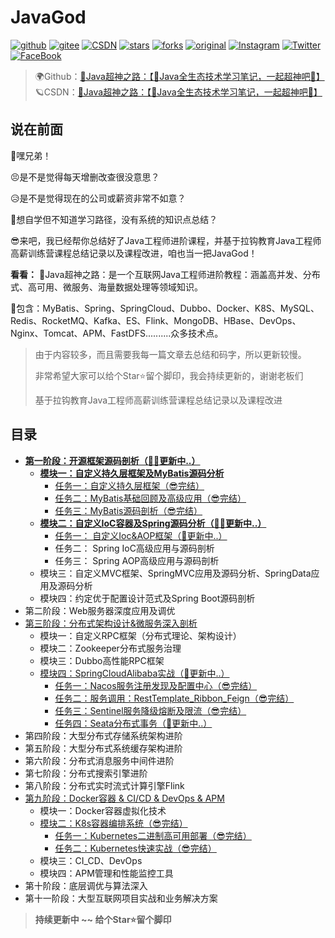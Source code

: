 # JavaGod

[![github](https://badgen.net/badge/⭐/GitHub/blue)](https://github.com/EayonLee/JavaGod)
[![gitee](https://badgen.net/badge/⭐/Gitee/blue)](https://gitee.com/eayonlee)
[![CSDN](https://badgen.net/badge/⭐/CSDN/blue)](https://blog.csdn.net/qq_20492277/article/details/114269863)
[![stars](https://badgen.net/github/stars/EayonLee/JavaGod)](https://github.com/EayonLee/JavaGod)
[![forks](https://badgen.net/github/forks/EayonLee/JavaGod)](https://github.com/EayonLee/JavaGod)
[![original](https://badgen.net/badge/original/EayonLee/orange)](https://github.com/EayonLee/JavaGod)
[![Instagram](https://badgen.net/badge/Instagram/eayon.lee/cyan)](https://www.instagram.com/eayon.lee/)
[![Twitter](https://badgen.net/badge/Twitter/EayonLeee/cyan)](https://twitter.com/EayonLeee)
[![FaceBook](https://badgen.net/badge/FaceBook/EayonLee/cyan)](https://www.facebook.com/)

>🌍Github：[🚀Java超神之路：【🍔Java全生态技术学习笔记，一起超神吧🍔】](https://github.com/EayonLee/JavaGod)<br>
>🪐CSDN：[🚀Java超神之路：【🍔Java全生态技术学习笔记，一起超神吧🍔】](https://blog.csdn.net/qq_20492277/article/details/114269863)



## 说在前面

🙊嘿兄弟！

😣是不是觉得每天增删改查很没意思？

😥是不是觉得现在的公司或薪资非常不如意？

🤑想自学但不知道学习路径，没有系统的知识点总结？

😎来吧，我已经帮你总结好了Java工程师进阶课程，并基于拉钩教育Java工程师高薪训练营课程总结记录以及课程改进，咱也当一把JavaGod！



**看看：**
🚀Java超神之路：是一个互联网Java工程师进阶教程：涵盖高并发、分布式、高可用、微服务、海量数据处理等领域知识。

🚖包含：MyBatis、Spring、SpringCloud、Dubbo、Docker、K8S、MySQL、Redis、RocketMQ、Kafka、ES、Flink、MongoDB、HBase、DevOps、Nginx、Tomcat、APM、FastDFS..........众多技术点。


>由于内容较多，而且需要我每一篇文章去总结和码字，所以更新较慢。
>
>非常希望大家可以给个Star⭐留个脚印，我会持续更新的，谢谢老板们
>
>基于拉钩教育Java工程师高薪训练营课程总结记录以及课程改进



## 目录

* [**第一阶段：开源框架源码剖析（🐱‍👤更新中..）**](https://github.com/EayonLee/JavaGod/tree/main/1%E9%98%B6%E6%AE%B5%EF%BC%9A%E5%BC%80%E6%BA%90%E6%A1%86%E6%9E%B6%E6%BA%90%E7%A0%81%E5%89%96%E6%9E%90)
  * [**模块一：自定义持久层框架及MyBatis源码分析**](https://github.com/EayonLee/JavaGod/tree/main/1%E9%98%B6%E6%AE%B5%EF%BC%9A%E5%BC%80%E6%BA%90%E6%A1%86%E6%9E%B6%E6%BA%90%E7%A0%81%E5%89%96%E6%9E%90/01%E6%A8%A1%E5%9D%97%EF%BC%9A%E8%87%AA%E5%AE%9A%E4%B9%89%E6%8C%81%E4%B9%85%E5%B1%82%E6%A1%86%E6%9E%B6%E8%AE%BE%E8%AE%A1%E5%8F%8AMyBatis%E6%BA%90%E7%A0%81%E5%88%86%E6%9E%90(%E5%AE%8C%E7%BB%93))
    * [任务一：自定义持久层框架（😎完结）](https://github.com/EayonLee/JavaGod/tree/main/1%E9%98%B6%E6%AE%B5%EF%BC%9A%E5%BC%80%E6%BA%90%E6%A1%86%E6%9E%B6%E6%BA%90%E7%A0%81%E5%89%96%E6%9E%90/01%E6%A8%A1%E5%9D%97%EF%BC%9A%E8%87%AA%E5%AE%9A%E4%B9%89%E6%8C%81%E4%B9%85%E5%B1%82%E6%A1%86%E6%9E%B6%E8%AE%BE%E8%AE%A1%E5%8F%8AMyBatis%E6%BA%90%E7%A0%81%E5%88%86%E6%9E%90(%E5%AE%8C%E7%BB%93)/01.%E8%87%AA%E5%AE%9A%E4%B9%89%E6%8C%81%E4%B9%85%E5%B1%82%E6%A1%86%E6%9E%B6)
    * [任务二：MyBatis基础回顾及高级应用（😎完结）](https://github.com/EayonLee/JavaGod/tree/main/1%E9%98%B6%E6%AE%B5%EF%BC%9A%E5%BC%80%E6%BA%90%E6%A1%86%E6%9E%B6%E6%BA%90%E7%A0%81%E5%89%96%E6%9E%90/01%E6%A8%A1%E5%9D%97%EF%BC%9A%E8%87%AA%E5%AE%9A%E4%B9%89%E6%8C%81%E4%B9%85%E5%B1%82%E6%A1%86%E6%9E%B6%E8%AE%BE%E8%AE%A1%E5%8F%8AMyBatis%E6%BA%90%E7%A0%81%E5%88%86%E6%9E%90(%E5%AE%8C%E7%BB%93)/02.MyBatis%E5%9F%BA%E7%A1%80%E5%9B%9E%E9%A1%BE%E5%8F%8A%E9%AB%98%E7%BA%A7%E5%BA%94%E7%94%A8)
    * [任务三：MyBatis源码剖析（😎完结）](https://github.com/EayonLee/JavaGod/tree/main/1%E9%98%B6%E6%AE%B5%EF%BC%9A%E5%BC%80%E6%BA%90%E6%A1%86%E6%9E%B6%E6%BA%90%E7%A0%81%E5%89%96%E6%9E%90/01%E6%A8%A1%E5%9D%97%EF%BC%9A%E8%87%AA%E5%AE%9A%E4%B9%89%E6%8C%81%E4%B9%85%E5%B1%82%E6%A1%86%E6%9E%B6%E8%AE%BE%E8%AE%A1%E5%8F%8AMyBatis%E6%BA%90%E7%A0%81%E5%88%86%E6%9E%90(%E5%AE%8C%E7%BB%93)/03.MyBatis%E6%BA%90%E7%A0%81%E5%89%96%E6%9E%90)
  * [**模块二：自定义IoC容器及Spring源码分析（🐱‍👤更新中..）**](https://github.com/EayonLee/JavaGod/tree/main/1%E9%98%B6%E6%AE%B5%EF%BC%9A%E5%BC%80%E6%BA%90%E6%A1%86%E6%9E%B6%E6%BA%90%E7%A0%81%E5%89%96%E6%9E%90/02%E6%A8%A1%E5%9D%97%EF%BC%9A%E8%87%AA%E5%AE%9A%E4%B9%89IoC%E5%AE%B9%E5%99%A8%E8%AE%BE%E8%AE%A1%E5%8F%8ASpring%E6%BA%90%E7%A0%81%E5%88%86%E6%9E%90)
    * [任务一： 自定义Ioc&AOP框架（👾更新中..）]()
    * 任务二： Spring IoC高级应用与源码剖析
    * 任务三： Spring AOP高级应用与源码剖析
  * 模块三：自定义MVC框架、SpringMVC应用及源码分析、SpringData应用及源码分析
  * 模块四：约定优于配置设计范式及Spring Boot源码剖析
* 第二阶段：Web服务器深度应用及调优
* [第三阶段：分布式架构设计&微服务深入剖析](https://github.com/EayonLee/JavaGod/tree/main/3%E9%98%B6%E6%AE%B5%EF%BC%9A%E5%88%86%E5%B8%83%E5%BC%8F%E6%9E%B6%E6%9E%84%E8%AE%BE%E8%AE%A1%20%26%20%E5%BE%AE%E6%9C%8D%E5%8A%A1%E6%B7%B1%E5%85%A5)
  * 模块一：自定义RPC框架（分布式理论、架构设计）
  * 模块二：Zookeeper分布式服务治理
  * 模块三：Dubbo高性能RPC框架
  * [模块四：SpringCloudAlibaba实战（👾更新中..）](https://github.com/EayonLee/JavaGod/tree/main/3%E9%98%B6%E6%AE%B5%EF%BC%9A%E5%88%86%E5%B8%83%E5%BC%8F%E6%9E%B6%E6%9E%84%E8%AE%BE%E8%AE%A1%20%26%20%E5%BE%AE%E6%9C%8D%E5%8A%A1%E6%B7%B1%E5%85%A5/04%E6%A8%A1%E5%9D%97%EF%BC%9ASpringCloudAlibaba%E5%AE%9E%E6%88%98)
  	  * [任务一：Nacos服务注册发现及配置中心（😎完结）](https://github.com/EayonLee/JavaGod/tree/main/3%E9%98%B6%E6%AE%B5%EF%BC%9A%E5%88%86%E5%B8%83%E5%BC%8F%E6%9E%B6%E6%9E%84%E8%AE%BE%E8%AE%A1%20%26%20%E5%BE%AE%E6%9C%8D%E5%8A%A1%E6%B7%B1%E5%85%A5/04%E6%A8%A1%E5%9D%97%EF%BC%9ASpringCloudAlibaba%E5%AE%9E%E6%88%98/01.Nacos%E6%9C%8D%E5%8A%A1%E6%B3%A8%E5%86%8C%E5%8F%91%E7%8E%B0%E5%8F%8A%E9%85%8D%E7%BD%AE%E4%B8%AD%E5%BF%83)
  	  * [任务二：服务调用：RestTemplate_Ribbon_Feign（😎完结）](https://github.com/EayonLee/JavaGod/tree/main/3%E9%98%B6%E6%AE%B5%EF%BC%9A%E5%88%86%E5%B8%83%E5%BC%8F%E6%9E%B6%E6%9E%84%E8%AE%BE%E8%AE%A1%20%26%20%E5%BE%AE%E6%9C%8D%E5%8A%A1%E6%B7%B1%E5%85%A5/04%E6%A8%A1%E5%9D%97%EF%BC%9ASpringCloudAlibaba%E5%AE%9E%E6%88%98/02.%E6%9C%8D%E5%8A%A1%E8%B0%83%E7%94%A8%EF%BC%9ARestTemplate_Ribbon_Feign)
  	  * [任务三：Sentinel服务降级熔断及限流（😎完结）](https://github.com/EayonLee/JavaGod/tree/main/3%E9%98%B6%E6%AE%B5%EF%BC%9A%E5%88%86%E5%B8%83%E5%BC%8F%E6%9E%B6%E6%9E%84%E8%AE%BE%E8%AE%A1%20%26%20%E5%BE%AE%E6%9C%8D%E5%8A%A1%E6%B7%B1%E5%85%A5/04%E6%A8%A1%E5%9D%97%EF%BC%9ASpringCloudAlibaba%E5%AE%9E%E6%88%98/03.Sentinel%E6%9C%8D%E5%8A%A1%E9%99%8D%E7%BA%A7%E7%86%94%E6%96%AD%E5%8F%8A%E9%99%90%E6%B5%81)
  	  * [任务四：Seata分布式事务（👾更新中..）](https://github.com/EayonLee/JavaGod/tree/main/3%E9%98%B6%E6%AE%B5%EF%BC%9A%E5%88%86%E5%B8%83%E5%BC%8F%E6%9E%B6%E6%9E%84%E8%AE%BE%E8%AE%A1%20%26%20%E5%BE%AE%E6%9C%8D%E5%8A%A1%E6%B7%B1%E5%85%A5/04%E6%A8%A1%E5%9D%97%EF%BC%9ASpringCloudAlibaba%E5%AE%9E%E6%88%98/04.Seata%E5%88%86%E5%B8%83%E5%BC%8F%E4%BA%8B%E5%8A%A1)
* 第四阶段：大型分布式存储系统架构进阶
* 第五阶段：大型分布式系统缓存架构进阶
* 第六阶段：分布式消息服务中间件进阶
* 第七阶段：分布式搜索引擎进阶
* 第八阶段：分布式实时流式计算引擎Flink
* [第九阶段：Docker容器 & CI/CD & DevOps & APM](https://github.com/EayonLee/JavaGod/tree/main/9%E9%98%B6%E6%AE%B5%EF%BC%9ADocker%E5%AE%B9%E5%99%A8%20%26%20CICD%20%26%20DevOps%20%26apm)
  * 模块一：Docker容器虚拟化技术
  * [模块二：K8s容器编排系统（😎完结）](https://github.com/EayonLee/JavaGod/tree/main/9%E9%98%B6%E6%AE%B5%EF%BC%9ADocker%E5%AE%B9%E5%99%A8%20%26%20CICD%20%26%20DevOps%20%26apm)
    * [任务一：Kubernetes二进制高可用部署（😎完结）](https://github.com/EayonLee/JavaGod/tree/main/9%E9%98%B6%E6%AE%B5%EF%BC%9ADocker%E5%AE%B9%E5%99%A8%20%26%20CICD%20%26%20DevOps%20%26apm/02%E6%A8%A1%E5%9D%97%EF%BC%9AK8s%E5%AE%B9%E5%99%A8%E7%BC%96%E6%8E%92%E7%B3%BB%E7%BB%9F/01.%20Kubernetes%E4%BA%8C%E8%BF%9B%E5%88%B6%E9%AB%98%E5%8F%AF%E7%94%A8%E9%83%A8%E7%BD%B2)
    * [任务二：Kubernetes快速实战（😎完结）](https://github.com/EayonLee/JavaGod/tree/main/9%E9%98%B6%E6%AE%B5%EF%BC%9ADocker%E5%AE%B9%E5%99%A8%20%26%20CICD%20%26%20DevOps%20%26apm/02%E6%A8%A1%E5%9D%97%EF%BC%9AK8s%E5%AE%B9%E5%99%A8%E7%BC%96%E6%8E%92%E7%B3%BB%E7%BB%9F/02.%20Kubernetes%E5%BF%AB%E9%80%9F%E5%AE%9E%E6%88%98)
  * 模块三：CI_CD、DevOps
  * 模块四：APM管理和性能监控工具
* 第十阶段：底层调优与算法深入
* 第十一阶段：大型互联网项目实战和业务解决方案

>  **持续更新中 ~~ 给个Star⭐留个脚印**